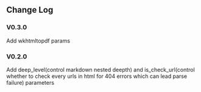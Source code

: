 ## Change Log
### V0.3.0
Add wkhtmltopdf params
### V0.2.0
Add deep_level(control markdown nested deepth) and is_check_url(control whether to check every urls in html for 404 errors which can lead parse failure) parameters
